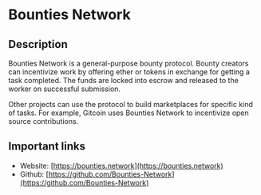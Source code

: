 # Bounties Network

## Description

Bounties Network is a general-purpose bounty protocol. Bounty creators can incentivize work by offering ether or tokens in exchange for getting a task completed. The funds are locked into escrow and released to the worker on successful submission.

Other projects can use the protocol to build marketplaces for specific kind of tasks. For example, Gitcoin uses Bounties Network to incentivize open source contributions.

## Important links

* Website: [https://bounties.network](https://bounties.network)
* Github: [https://github.com/Bounties-Network](https://github.com/Bounties-Network)

